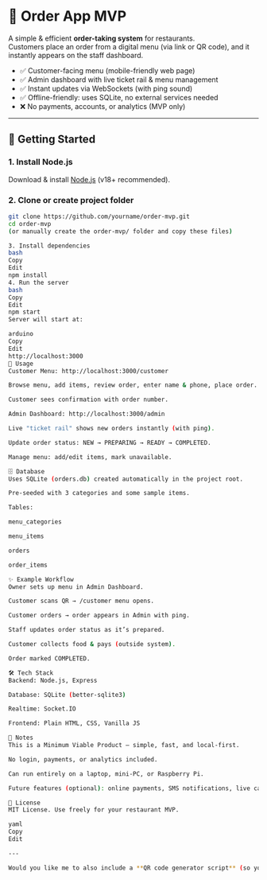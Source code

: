 # 🍔 Order App MVP

A simple & efficient **order-taking system** for restaurants.  
Customers place an order from a digital menu (via link or QR code), and it instantly appears on the staff dashboard.  

- ✅ Customer-facing menu (mobile-friendly web page)  
- ✅ Admin dashboard with live ticket rail & menu management  
- ✅ Instant updates via WebSockets (with ping sound)  
- ✅ Offline-friendly: uses SQLite, no external services needed  
- ❌ No payments, accounts, or analytics (MVP only)  

---

## 🚀 Getting Started

### 1. Install Node.js
Download & install [Node.js](https://nodejs.org/en/download/) (v18+ recommended).

### 2. Clone or create project folder
```bash
git clone https://github.com/yourname/order-mvp.git
cd order-mvp
(or manually create the order-mvp/ folder and copy these files)

3. Install dependencies
bash
Copy
Edit
npm install
4. Run the server
bash
Copy
Edit
npm start
Server will start at:

arduino
Copy
Edit
http://localhost:3000
📱 Usage
Customer Menu: http://localhost:3000/customer

Browse menu, add items, review order, enter name & phone, place order.

Customer sees confirmation with order number.

Admin Dashboard: http://localhost:3000/admin

Live "ticket rail" shows new orders instantly (with ping).

Update order status: NEW → PREPARING → READY → COMPLETED.

Manage menu: add/edit items, mark unavailable.

🗄️ Database
Uses SQLite (orders.db) created automatically in the project root.

Pre-seeded with 3 categories and some sample items.

Tables:

menu_categories

menu_items

orders

order_items

✨ Example Workflow
Owner sets up menu in Admin Dashboard.

Customer scans QR → /customer menu opens.

Customer orders → order appears in Admin with ping.

Staff updates order status as it’s prepared.

Customer collects food & pays (outside system).

Order marked COMPLETED.

🛠️ Tech Stack
Backend: Node.js, Express

Database: SQLite (better-sqlite3)

Realtime: Socket.IO

Frontend: Plain HTML, CSS, Vanilla JS

📌 Notes
This is a Minimum Viable Product – simple, fast, and local-first.

No login, payments, or analytics included.

Can run entirely on a laptop, mini-PC, or Raspberry Pi.

Future features (optional): online payments, SMS notifications, live cart.

🏁 License
MIT License. Use freely for your restaurant MVP.

yaml
Copy
Edit

---

Would you like me to also include a **QR code generator script** (so you can print QR codes pointing to `/customer`)? That way your customers just scan and order right away.








